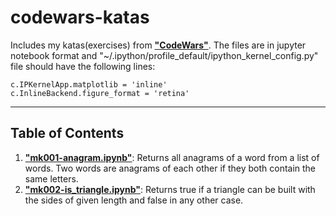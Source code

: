 # codewars-katas

Includes my katas(exercises) from **["CodeWars"](https://www.codewars.com/)**. The files are in jupyter notebook format and "~/.ipython/profile_default/ipython_kernel_config.py" file should have the following lines:

`c.IPKernelApp.matplotlib = 'inline'`  
`c.InlineBackend.figure_format = 'retina'`

---

## Table of Contents

1. **["mk001-anagram.ipynb"](https://github.com/karakose77/codewars-katas/blob/master/mk001-anagram.ipynb)**: Returns all anagrams of a word from a list of words. Two words are anagrams of each other if they both contain the same letters.
2. **["mk002-is_triangle.ipynb"](https://github.com/karakose77/codewars-katas/blob/master/mk002-is_triangle.ipynb)**: Returns true if a triangle can be built with the sides of given length and false in any other case.